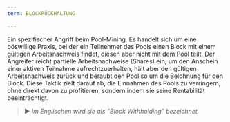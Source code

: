 ```yaml
---
term: BLOCKRÜCKHALTUNG

---
```

Ein spezifischer Angriff beim Pool-Mining. Es handelt sich um eine böswillige Praxis, bei der ein Teilnehmer des Pools einen Block mit einem gültigen Arbeitsnachweis findet, diesen aber nicht mit dem Pool teilt. Der Angreifer reicht partielle Arbeitsnachweise (Shares) ein, um den Anschein einer aktiven Teilnahme aufrechtzuerhalten, hält aber den gültigen Arbeitsnachweis zurück und beraubt den Pool so um die Belohnung für den Block. Diese Taktik zielt darauf ab, die Einnahmen des Pools zu verringern, ohne direkt davon zu profitieren, sondern indem sie seine Rentabilität beeinträchtigt.

> ► *Im Englischen wird sie als "Block Withholding" bezeichnet.*